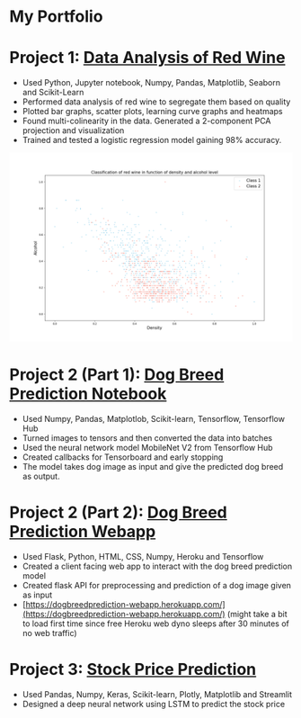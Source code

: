 # **My Portfolio**

# Project 1: [Data Analysis of Red Wine](https://github.com/hansie23/data-analysis-of-red-wine)
* Used Python, Jupyter notebook, Numpy, Pandas, Matplotlib, Seaborn and Scikit-Learn
* Performed data analysis of red wine to segregate them based on quality
* Plotted bar graphs, scatter plots, learning curve graphs and heatmaps
* Found multi-colinearity in the data. Generated a 2-component PCA projection and visualization
* Trained and tested a logistic regression model gaining 98% accuracy.

![](https://github.com/hansie23/Hansie-Kristi/blob/main/images/alcohol_vs_density.png)

# Project 2 (Part 1): [Dog Breed Prediction Notebook](https://github.com/hansie23/dog-breed-prediction-notebook)
* Used Numpy, Pandas, Matplotlob, Scikit-learn, Tensorflow, Tensorflow Hub
* Turned images to tensors and then converted the data into batches
* Used the neural network model MobileNet V2 from Tensorflow Hub
* Created callbacks for Tensorboard and early stopping
* The model takes dog image as input and give the predicted dog breed as output.

# Project 2 (Part 2): [Dog Breed Prediction Webapp](https://github.com/hansie23/dog-breed-prediction-webapp)
* Used Flask, Python, HTML, CSS, Numpy, Heroku and Tensorflow
* Created a client facing web app to interact with the dog breed prediction model
* Created flask API for preprocessing and prediction of a dog image given as input
* [https://dogbreedprediction-webapp.herokuapp.com/](https://dogbreedprediction-webapp.herokuapp.com/) (might take a bit to load first
time since free Heroku web dyno sleeps after 30 minutes of no web traffic)

# Project 3: [Stock Price Prediction](https://github.com/hansie23/stock-prediction)
* Used Pandas, Numpy, Keras, Scikit-learn, Plotly, Matplotlib and Streamlit
* Designed a deep neural network using LSTM to predict the stock price
